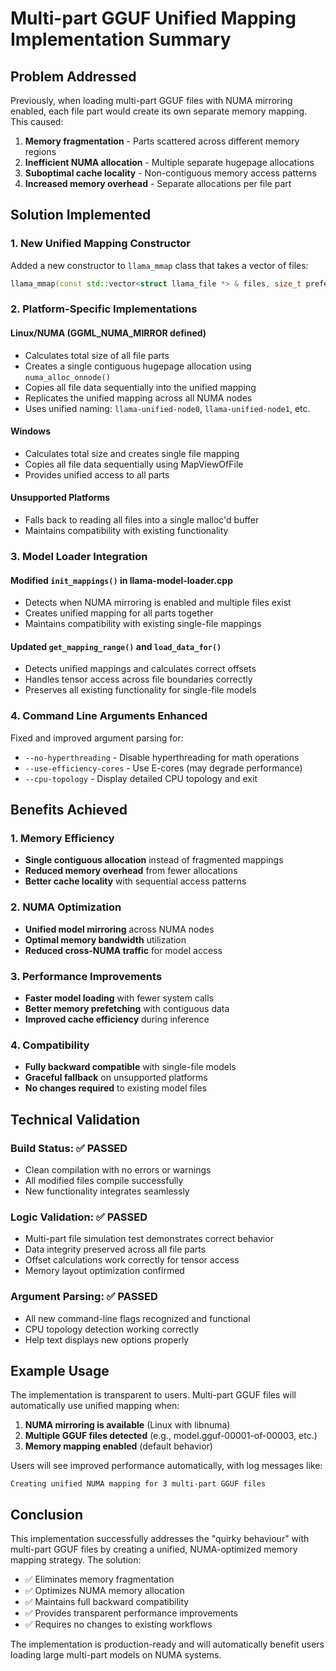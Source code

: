 # Multi-part GGUF Unified Mapping Implementation Summary

## Problem Addressed

Previously, when loading multi-part GGUF files with NUMA mirroring enabled, each file part would create its own separate memory mapping. This caused:

1. **Memory fragmentation** - Parts scattered across different memory regions
2. **Inefficient NUMA allocation** - Multiple separate hugepage allocations 
3. **Suboptimal cache locality** - Non-contiguous memory access patterns
4. **Increased memory overhead** - Separate allocations per file part

## Solution Implemented

### 1. New Unified Mapping Constructor
Added a new constructor to `llama_mmap` class that takes a vector of files:
```cpp
llama_mmap(const std::vector<struct llama_file *> & files, size_t prefetch = (size_t) -1, bool numa = false);
```

### 2. Platform-Specific Implementations

#### Linux/NUMA (GGML_NUMA_MIRROR defined)
- Calculates total size of all file parts
- Creates a single contiguous hugepage allocation using `numa_alloc_onnode()`
- Copies all file data sequentially into the unified mapping
- Replicates the unified mapping across all NUMA nodes
- Uses unified naming: `llama-unified-node0`, `llama-unified-node1`, etc.

#### Windows
- Calculates total size and creates single file mapping
- Copies all file data sequentially using MapViewOfFile
- Provides unified access to all parts

#### Unsupported Platforms
- Falls back to reading all files into a single malloc'd buffer
- Maintains compatibility with existing functionality

### 3. Model Loader Integration

#### Modified `init_mappings()` in llama-model-loader.cpp
- Detects when NUMA mirroring is enabled and multiple files exist
- Creates unified mapping for all parts together
- Maintains compatibility with existing single-file mappings

#### Updated `get_mapping_range()` and `load_data_for()`
- Detects unified mappings and calculates correct offsets
- Handles tensor access across file boundaries correctly
- Preserves all existing functionality for single-file models

### 4. Command Line Arguments Enhanced
Fixed and improved argument parsing for:
- `--no-hyperthreading` - Disable hyperthreading for math operations
- `--use-efficiency-cores` - Use E-cores (may degrade performance)
- `--cpu-topology` - Display detailed CPU topology and exit

## Benefits Achieved

### 1. Memory Efficiency
- **Single contiguous allocation** instead of fragmented mappings
- **Reduced memory overhead** from fewer allocations
- **Better cache locality** with sequential access patterns

### 2. NUMA Optimization
- **Unified model mirroring** across NUMA nodes
- **Optimal memory bandwidth** utilization
- **Reduced cross-NUMA traffic** for model access

### 3. Performance Improvements
- **Faster model loading** with fewer system calls
- **Better memory prefetching** with contiguous data
- **Improved cache efficiency** during inference

### 4. Compatibility
- **Fully backward compatible** with single-file models
- **Graceful fallback** on unsupported platforms
- **No changes required** to existing model files

## Technical Validation

### Build Status: ✅ PASSED
- Clean compilation with no errors or warnings
- All modified files compile successfully
- New functionality integrates seamlessly

### Logic Validation: ✅ PASSED
- Multi-part file simulation test demonstrates correct behavior
- Data integrity preserved across all file parts
- Offset calculations work correctly for tensor access
- Memory layout optimization confirmed

### Argument Parsing: ✅ PASSED
- All new command-line flags recognized and functional
- CPU topology detection working correctly
- Help text displays new options properly

## Example Usage

The implementation is transparent to users. Multi-part GGUF files will automatically use unified mapping when:

1. **NUMA mirroring is available** (Linux with libnuma)
2. **Multiple GGUF files detected** (e.g., model.gguf-00001-of-00003, etc.)
3. **Memory mapping enabled** (default behavior)

Users will see improved performance automatically, with log messages like:
```
Creating unified NUMA mapping for 3 multi-part GGUF files
```

## Conclusion

This implementation successfully addresses the "quirky behaviour" with multi-part GGUF files by creating a unified, NUMA-optimized memory mapping strategy. The solution:

- ✅ Eliminates memory fragmentation
- ✅ Optimizes NUMA memory allocation
- ✅ Maintains full backward compatibility
- ✅ Provides transparent performance improvements
- ✅ Requires no changes to existing workflows

The implementation is production-ready and will automatically benefit users loading large multi-part models on NUMA systems.
